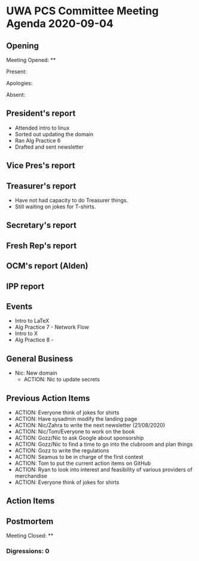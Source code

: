 # UWA PCS Committee Meeting Agenda 2020-09-04

## Opening

Meeting Opened: **

Present:

Apologies:

Absent:

## President's report

- Attended intro to linux
- Sorted out updating the domain
- Ran Alg Practice 6
- Drafted and sent newsletter

## Vice Pres's report

## Treasurer's report

- Have not had capacity to do Treasurer things.
- Still waiting on jokes for T-shirts.

## Secretary's report

## Fresh Rep's report

## OCM's report (Alden)

## IPP report

## Events

- Intro to LaTeX
- Alg Practice 7 - Network Flow
- Intro to X
- Alg Practice 8 -

## General Business

- Nic: New domain
  - ACTION: Nic to update secrets

## Previous Action Items

- ACTION: Everyone think of jokes for shirts
- ACTION: Have sysadmin modify the landing page
- ACTION: Nic/Zahra to write the next newsletter (21/08/2020)
- ACTION: Nic/Tom/Everyone to work on the book
- ACTION: Gozz/Nic to ask Google about sponsorship
- ACTION: Gozz/Nic to find a time to go into the clubroom and plan things
- ACTION: Gozz to write the regulations
- ACTION: Seamus to be in charge of the first contest
- ACTION: Tom to put the current action items on GitHub
- ACTION: Ryan to look into interest and feasibility of various providers of merchandise
- ACTION: Everyone think of jokes for shirts

## Action Items

## Postmortem

Meeting Closed: **

### Digressions: 0
